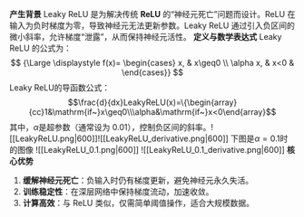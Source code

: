 **产生背景**
Leaky ReLU 是为解决传统 **ReLU** 的“神经元死亡”问题而设计。ReLU 在输入为负时梯度为零，导致神经元无法更新参数。Leaky ReLU 通过引入负区间的微小斜率，允许梯度“泄露”，从而保持神经元活性。
**定义与数学表达式**
Leaky ReLU 的公式为：
$$
{\Large \displaystyle f(x)=
\begin{cases}
x, & x\geq0 \\
\alpha x, & x<0 & 
\end{cases}}
$$
Leaky ReLU的导函数公式：
$$\frac{d}{dx}LeakyReLU(x)=\{\begin{array}{cc}1&\mathrm{if~}x\geq0\\\alpha&\mathrm{if~}x<0\end{array}$$
其中，$α$是超参数（通常设为 $0.01$），控制负区间的斜率。![[LeakyReLU.png|600]]![[LeakyReLU_derivative.png|600]]
下图是$α=0.1$时的图像
![[LeakyReLU_0.1.png|600]]
![[LeakyReLU_0.1_derivative.png|600]]
**核心优势**
1. **缓解神经元死亡**：负输入时仍有梯度更新，避免神经元永久失活。
2. **训练稳定性**：在深层网络中保持梯度流动，加速收敛。
3. **计算高效**：与 ReLU 类似，仅需简单阈值操作，适合大规模数据。